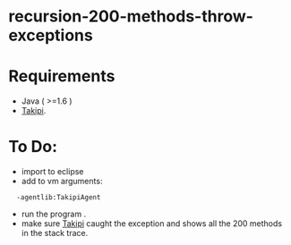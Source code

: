 # recursion-200-methods-throw-exceptions

Requirements
============
- Java ( >=1.6 )
- [Takipi](https://app.takipi.com/). 

To Do:
============
- import to eclipse 
- add to vm arguments:
```
  -agentlib:TakipiAgent
```
- run the program .
- make sure [Takipi](https://app.takipi.com/) caught the exception and shows all the 200 methods in the stack trace.  
